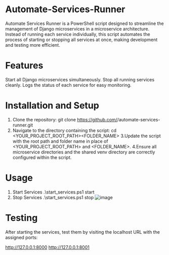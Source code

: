 # Automate-Services-Runner

Automate Services Runner is a PowerShell script designed to streamline the management of Django microservices in a microservice architecture. Instead of running each service individually, this script automates the process of starting or stopping all services at once, making development and testing more efficient.

# Features
Start all Django microservices simultaneously.
Stop all running services cleanly.
Logs the status of each service for easy monitoring.


# Installation and Setup

1. Clone the repository:
    git clone https://github.com/<your-repo-name>/automate-services-runner.git
2. Navigate to the directory containing the script:
    cd <YOUR_PROJECT_ROOT_PATH>\<FOLDER_NAME>
3.Update the script with the root path and folder name in place of <YOUR_PROJECT_ROOT_PATH> and <FOLDER_NAME>.
4.Ensure all microservice directories and the shared venv directory are correctly configured within the script.

# Usage

1. Start Services
    .\start_services.ps1 start
2. Stop Services
   .\start_services.ps1 stop
![image](https://github.com/user-attachments/assets/cee1a184-e7de-4af4-bce3-be6f5c81f75f)


# Testing

After starting the services, test them by visiting the localhost URL with the assigned ports:

http://127.0.0.1:8000
http://127.0.0.1:8001

